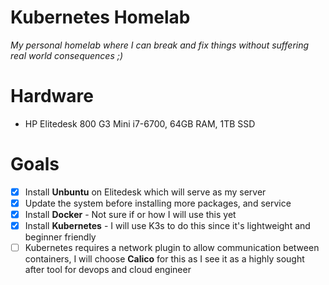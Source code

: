 # Kubernetes Homelab

*My personal homelab where I can break and fix things without suffering real world consequences ;)*

# Hardware
- HP Elitedesk 800 G3 Mini i7-6700, 64GB RAM, 1TB SSD

# Goals
- [x] Install **Unbuntu** on Elitedesk which will serve as my server
- [x] Update the system before installing more packages, and service
- [x] Install **Docker** - Not sure if or how I will use this yet
- [x] Install **Kubernetes** - I will use K3s to do this since it's lightweight and beginner friendly
- [ ] Kubernetes requires a network plugin to allow communication between containers, I will choose **Calico** for this as I see it as a highly sought after tool for devops and cloud engineer
